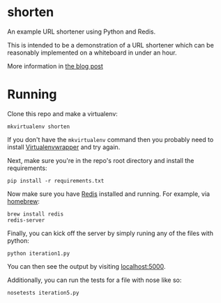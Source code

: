 shorten
=======

An example URL shortener using Python and Redis.

This is intended to be a demonstration of a URL shortener which can be reasonably implemented on a whiteboard in under an hour.

More information in [the blog post](http://www.doesnotcompute.biz/programming-interview-code-a-url-shortener-on-a-whiteboard-in-5-steps)

Running
=========
Clone this repo and make a virtualenv:


```
mkvirtualenv shorten
```

If you don't have the `mkvirtualenv` command then you probably need to install [Virtualenvwrapper](http://virtualenvwrapper.readthedocs.org/en/latest/command_ref.html) and try again.

Next, make sure you're in the repo's root directory and install the requirements:

```
pip install -r requirements.txt
```

Now make sure you have [Redis](http://redis.io/) installed and running. For example, via [homebrew](http://brew.sh/):

```
brew install redis
redis-server
```

Finally, you can kick off the server by simply runing any of the files with python:

```
python iteration1.py
```

You can then see the output by visiting [localhost:5000](http://localhost:5000).

Additionally, you can run the tests for a file with nose like so:

```
nosetests iteration5.py
```

